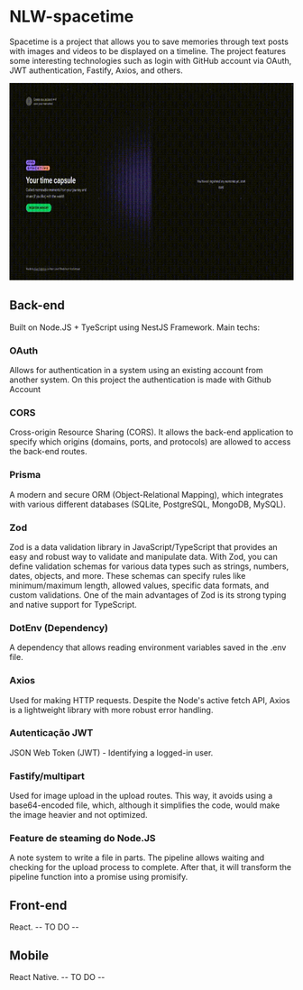 # NLW-spacetime

Spacetime is a project that allows you to save memories through text posts with images and videos to be displayed on a timeline. The project features some interesting technologies such as login with GitHub account via OAuth, JWT authentication, Fastify, Axios, and others.

<img src="https://github.com/alantsx/NLW-spacetime/blob/master/readme-assets/showcase2.gif?raw=true" alt="showcase gif" style="height: 350px;"/>

## Back-end
Built on Node.JS + TyeScript using NestJS Framework. Main techs:

### OAuth
Allows for authentication in a system using an existing account from another system. On this project the authentication is made with Github Account
### CORS

Cross-origin Resource Sharing (CORS). It allows the back-end application to specify which origins (domains, ports, and protocols) are allowed to access the back-end routes.

### Prisma

A modern and secure ORM (Object-Relational Mapping), which integrates with various different databases (SQLite, PostgreSQL, MongoDB, MySQL).

### Zod

Zod is a data validation library in JavaScript/TypeScript that provides an easy and robust way to validate and manipulate data. With Zod, you can define validation schemas for various data types such as strings, numbers, dates, objects, and more. These schemas can specify rules like minimum/maximum length, allowed values, specific data formats, and custom validations. One of the main advantages of Zod is its strong typing and native support for TypeScript.
### DotEnv (Dependency)

A dependency that allows reading environment variables saved in the .env file.

### Axios

Used for making HTTP requests. Despite the Node's active fetch API, Axios is a lightweight library with more robust error handling.

### Autenticação JWT

JSON Web Token (JWT) - Identifying a logged-in user.

### Fastify/multipart

Used for image upload in the upload routes. This way, it avoids using a base64-encoded file, which, although it simplifies the code, would make the image heavier and not optimized.

### Feature de steaming do Node.JS

A note system to write a file in parts. The pipeline allows waiting and checking for the upload process to complete. After that, it will transform the pipeline function into a promise using promisify.

## Front-end

React. -- TO DO --

## Mobile

React Native. -- TO DO --